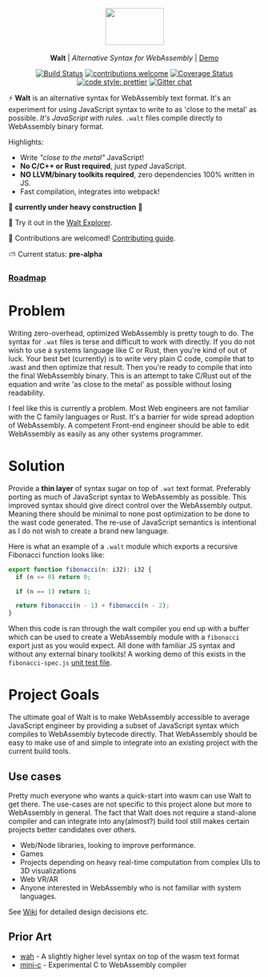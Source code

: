 <p align="center">
  <img src="walt.png" width="117" height="74"><br><br>
  <b>Walt</b> |
  <i>Alternative Syntax for WebAssembly</i> |
  <a href="https://ballercat.github.io/walt/">Demo</a>
</p>
<p align="center">
  <a href="https://travis-ci.org/ballercat/walt"><img src="https://travis-ci.org/ballercat/walt.svg?branch=master" alt="Build Status"></a>
  <a href="https://github.com/ballercat/walt/issues"><img src="https://img.shields.io/badge/contributions-welcome-brightgreen.svg?style=flat" alt="contributions welcome"></a>
  <a href="https://coveralls.io/github/ballercat/walt?branch=master"><img src="https://coveralls.io/repos/github/ballercat/walt/badge.svg?branch=master" alt="Coverage Status"></a>
  <a href="https://github.com/prettier/prettier"><img src="https://img.shields.io/badge/code_style-prettier-ff69b4.svg?style=flat-square" alt="code style: prettier"></a>
  <a href="https://gitter.im/walt-js-wasm/Lobby"><img src="https://badges.gitter.im/gitterHQ/gitter.png" alt="Gitter chat"></a>
</p>

:zap: **Walt** is an alternative syntax for WebAssembly text format. It's an experiment for using JavaScript syntax to write to as 'close to the metal' as possible. _It's JavaScript with rules._ `.walt` files compile directly to WebAssembly binary format.

Highlights:

* Write _"close to the metal"_ JavaScript!
* **No C/C++ or Rust required**, just _typed_ JavaScript.
* **NO LLVM/binary toolkits required**, zero dependencies 100% written in JS.
* Fast compilation, integrates into webpack!

:construction: **currently under heavy construction** :construction:

:rocket: Try it out in the [Walt Explorer](https://ballercat.github.io/walt/).

:pray: Contributions are welcomed! [Contributing guide](https://github.com/ballercat/walt/blob/master/CONTRIBUTING.md).

:partly_sunny: Current status: **pre-alpha**

### [Roadmap](https://github.com/ballercat/walt/wiki/Roadmap)

# Problem

Writing zero-overhead, optimized WebAssembly is pretty tough to do. The syntax for `.wat` files is terse and difficult to work with directly. If you do not wish to use a systems language like C or Rust,
then you're kind of out of luck. Your best bet (currently) is to write very plain C code, compile that to .wast and then optimize that result. Then you're ready to compile that into the final WebAssembly binary. This is an
attempt to take C/Rust out of the equation and write 'as close to the metal' as possible without losing readability.

I feel like this is currently a problem. Most Web engineers are not familiar with the C family languages or Rust. It's a barrier for wide spread adoption of WebAssembly. A competent Front-end engineer
should be able to edit WebAssembly as easily as any other systems programmer.

# Solution

Provide a **thin layer** of syntax sugar on top of `.wat` text format. Preferably porting as much of JavaScript syntax to WebAssembly as possible. This improved syntax should give direct control over
the WebAssembly output. Meaning there should be minimal to none post optimization to be done to the wast code generated. The re-use of JavaScript semantics is intentional as I do not wish to create a brand new language.

Here is what an example of a `.walt` module which exports a recursive Fibonacci function looks like:

```js
export function fibonacci(n: i32): i32 {
  if (n <= 0) return 0;

  if (n == 1) return 1;

  return fibonacci(n - 1) + fibonacci(n - 2);
}
```


When this code is ran through the walt compiler you end up with a buffer which can be used to create a WebAssembly module with a `fibonacci` export just as you would expect. All done with familiar JS syntax and without any external binary toolkits! A working demo of this exists in the `fibonacci-spec.js` [unit test file](https://github.com/ballercat/walt/blob/master/src/__tests__/fibonacci-spec.js).

# Project Goals

The ultimate goal of Walt is to make WebAssembly accessible to average JavaScript engineer by providing a subset of JavaScript syntax which compiles to WebAssembly bytecode directly. That WebAssembly should be easy to make use of and simple to integrate into an existing project with the current build tools.

## Use cases

Pretty much everyone who wants a quick-start into wasm can use Walt to get there. The use-cases are not specific to this project alone but more to WebAssembly in general. The fact that Walt does not require a stand-alone compiler and can integrate into any(almost?) build tool still makes certain projects better candidates over others.

* Web/Node libraries, looking to improve performance.
* Games
* Projects depending on heavy real-time computation from complex UIs to 3D visualizations
* Web VR/AR
* Anyone interested in WebAssembly who is not familiar with system languages.

See [Wiki](https://github.com/ballercat/walt/wiki) for detailed design decisions etc.

## Prior Art
* [wah](https://github.com/tmcw/wah) - A slightly higher level syntax on top of the wasm text format
* [mini-c](https://github.com/maierfelix/mini-c) - Experimental C to WebAssembly compiler

